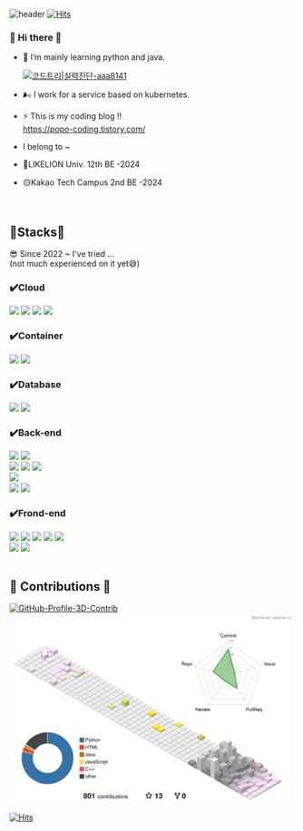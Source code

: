 ![header](https://capsule-render.vercel.app/api?type=waving&color=gradient&height=200&section=header&text=🎵%20🐤🐤🐤🐤🐔%20%20-nl-&animation=twinkling&fontSize=50&desc=🐥🐣Can%20you%20be%20my%20friend?😘💔&descAlign=50&fontAlign=50)
[![Hits](https://hits.seeyoufarm.com/api/count/incr/badge.svg?url=https%3A%2F%2Fgithub.com%2FShsin9797%2Fhit-counter&count_bg=%230F467D&title_bg=%237089D4&icon=furrynetwork.svg&icon_color=%23E7E7E7&title=hits&edge_flat=false)](https://hits.seeyoufarm.com)



### 👋 Hi there 👋

- 🌱 I’m mainly learning python and java.

  [![코드트리|실력진단-aaa8141](https://banner.codetree.ai/v1/banner/aaa8141)](https://www.codetree.ai/profiles/aaa8141)

- 🌬️ I work for a service based on kubernetes.
- ⚡ This is my coding blog !!<br>
  https://popo-coding.tistory.com/

- I belong to ~
- 🦁LIKELION Univ. 12th BE -2024
- 🟡Kakao Tech Campus 2nd BE -2024

<br>


<div align=leftr><h2>🍼Stacks🍼 </h2></div>
😎 Since 2022 ~  I've tried  ... 
<br>(not much experienced on it yet😅)

### ✔️Cloud
<div align=left> 
  
  <img src="https://img.shields.io/badge/AmazonAWS-232F3E?style=social&logo=amazonaws&logoColor=orange"> 
  <img src="https://img.shields.io/badge/Naver_Cloud-4479A1?style=social&logo=naver&logoColor=green"> 
  <img src="https://img.shields.io/badge/Google_Cloud-4479A1?style=social&logo=google&logoColor=red"> 
  <img src="https://img.shields.io/badge/Microsoft_Azure-4479A1?style=social&logo=MicrosoftAzure&logoColor=blue"> 
  <br>
  
### ✔️Container
  <img src="https://img.shields.io/badge/Docker-4479A1?style=social&logo=Docker&logoColor=blue"> 
  <img src="https://img.shields.io/badge/Kubernetes-4479A1?style=social&logo=Kubernetes&logoColor=blue"> 

  
</div>


### ✔️Database 
<div align=left> 
  
  <img src="https://img.shields.io/badge/MySQL-4479A1?style=social&logo=mysql&logoColor=blue"> 
  <img src="https://img.shields.io/badge/PostgreSQL-4479A1?style=social&logo=postgresql&logoColor=blue"> 
  
  <br> 

  
</div>

### ✔️Back-end

<div align=left> 
  
  <img src="https://img.shields.io/badge/Python-3776AB?style=social&logo=python&logoColor=blue"> 
  <img src="https://img.shields.io/badge/Flask-000000?style=social&logo=flask&logoColor=black">
 
  <br>

  <img src="https://img.shields.io/badge/Java-007396?style=social&logo=OpenJDK&logoColor=red"> 
  <img src="https://img.shields.io/badge/Spring-6DB33F?style=social&logo=Spring&logoColor=green">
  <img src="https://img.shields.io/badge/Spring Boot-6DB33F?style=social&logo=Spring Boot&logoColor=green">

  <br>

  <img src="https://img.shields.io/badge/Linux-FCC624?style=social&logo=linux&logoColor=yellow"> 

  <br>
  
  <img src="https://img.shields.io/badge/Github-181717?style=social&logo=github&logoColor=black">
  <img src="https://img.shields.io/badge/Git-F05032?style=social&logo=git&logoColor=red">
  
</div>

### ✔️Frond-end
<div align = left>
  <img src="https://img.shields.io/badge/React-61DAFB?style=social&logo=React&logoColor=61DAFB">
  <img src="https://img.shields.io/badge/HTML5-E34F26?style=social&logo=html5&logoColor=E34F26"> 
  <img src="https://img.shields.io/badge/CSS-1572B6?style=social&logo=css3&logoColor=1572B6"> 
  <img src="https://img.shields.io/badge/JavaScript-F7DF1E?style=social&logo=javascript&logoColor=F7DF1E"> 
  <img src="https://img.shields.io/badge/JQuery-0769AD?style=social&logo=jquery&logoColor=0769AD">
  <br>  

  <img src="https://img.shields.io/badge/Flutter-02569B?style=social&logo=flutter&logoColor=02569B">
  <img src="https://img.shields.io/badge/Bootstrap-7952B3?style=social&logo=bootstrap&logoColor=7952B3">

  <br>
</div>
  
</div>
<br>


<div align=leftr><h2> 🐣 Contributions 🐣 </h2></div>

[![GitHub-Profile-3D-Contrib](https://github.com/Shsin9797/Shsin9797/actions/workflows/profile-3d.yml/badge.svg)](https://github.com/Shsin9797/Shsin9797/actions/workflows/profile-3d.yml)
![](./profile-3d-contrib/profile-season-animate.svg)


[![Hits](https://hits.seeyoufarm.com/api/count/incr/badge.svg?url=https%3A%2F%2Fgithub.com%2FShsin9797%2Fhit-counter&count_bg=%230F467D&title_bg=%237089D4&icon=furrynetwork.svg&icon_color=%23E7E7E7&title=hits&edge_flat=false)](https://hits.seeyoufarm.com)

<!--
**Shsin9797/Shsin9797** is a ✨ _special_ ✨ repository because its `README.md` (this file) appears on your GitHub profile.

Here are some ideas to get you started:

- 🔭 I’m currently working on
- 👯 I’m looking to collaborate on ...
- 🤔 I’m looking for help with ...
- 💬 Ask me about ...
- 📫 How to reach me: ...
- 😄 Pronouns: ... 
- ⚡ Fun fact: ...
-->

